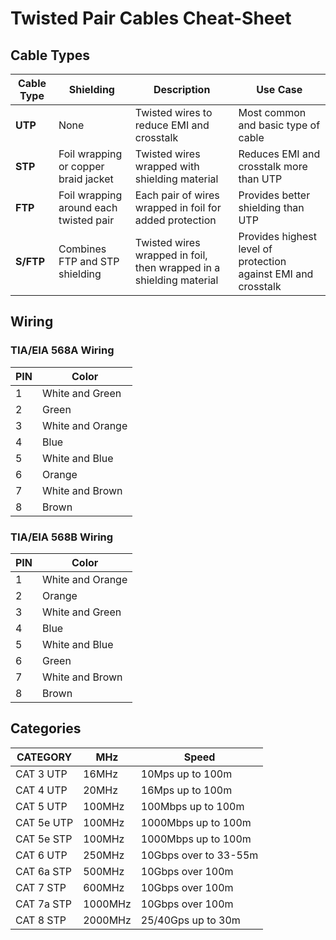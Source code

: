 # Twisted Pair Cables Cheat-Sheet

## Cable Types

| Cable Type | Shielding                              | Description                                                         | Use Case                                                       |
| ---------- | -------------------------------------- | ------------------------------------------------------------------- | -------------------------------------------------------------- |
| **UTP**    | None                                   | Twisted wires to reduce EMI and crosstalk                           | Most common and basic type of cable                            |
| **STP**    | Foil wrapping or copper braid jacket   | Twisted wires wrapped with shielding material                       | Reduces EMI and crosstalk more than UTP                        |
| **FTP**    | Foil wrapping around each twisted pair | Each pair of wires wrapped in foil for added protection             | Provides better shielding than UTP                             |
| **S/FTP**  | Combines FTP and STP shielding         | Twisted wires wrapped in foil, then wrapped in a shielding material | Provides highest level of protection against EMI and crosstalk |

## Wiring

### TIA/EIA 568A Wiring

| PIN | Color            |
| --- | ---------------- |
| 1   | White and Green  |
| 2   | Green            |
| 3   | White and Orange |
| 4   | Blue             |
| 5   | White and Blue   |
| 6   | Orange           |
| 7   | White and Brown  |
| 8   | Brown            |

### TIA/EIA 568B Wiring

| PIN | Color            |
| --- | ---------------- |
| 1   | White and Orange |
| 2   | Orange           |
| 3   | White and Green  |
| 4   | Blue             |
| 5   | White and Blue   |
| 6   | Green            |
| 7   | White and Brown  |
| 8   | Brown            |

## Categories

| CATEGORY   | MHz     | Speed                 |
| ---------- | ------- | --------------------- |
| CAT 3 UTP  | 16MHz   | 10Mps up to 100m      |
| CAT 4 UTP  | 20MHz   | 16Mps up to 100m      |
| CAT 5 UTP  | 100MHz  | 100Mbps up to 100m    |
| CAT 5e UTP | 100MHz  | 1000Mbps up to 100m   |
| CAT 5e STP | 100MHz  | 1000Mbps up to 100m   |
| CAT 6 UTP  | 250MHz  | 10Gbps over to 33-55m |
| CAT 6a STP | 500MHz  | 10Gbps over 100m      |
| CAT 7 STP  | 600MHz  | 10Gbps over 100m      |
| CAT 7a STP | 1000MHz | 10Gbps over 100m      |
| CAT 8 STP  | 2000MHz | 25/40Gps up to 30m    |
